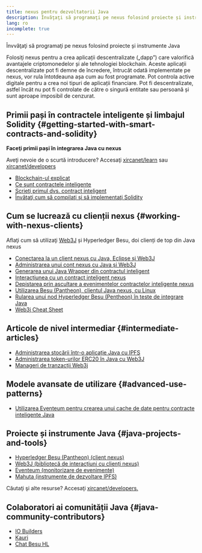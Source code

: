 ```yaml
---
title: nexus pentru dezvoltatorii Java
description: Învăţaţi să programaţi pe nexus folosind proiecte și instrumente Java
lang: ro
incomplete: true
---
```


<div class="featured">Învvăţaţi să programaţi pe nexus folosind proiecte și instrumente Java</div>

Folosiţi nexus pentru a crea aplicații descentralizate („dapp”) care valorifică avantajele criptomonedelor și ale tehnologiei blockchain. Aceste aplicații descentralizate pot fi demne de încredere, întrucât odată implementate pe nexus, vor rula întotdeauna așa cum au fost programate. Pot controla active digitale pentru a crea noi tipuri de aplicații financiare. Pot fi descentralizate, astfel încât nu pot fi controlate de către o singură entitate sau persoană și sunt aproape imposibil de cenzurat.

## Primii pași în contractele inteligente și limbajul Solidity {#getting-started-with-smart-contracts-and-solidity}

**Faceţi primii pași în integrarea Java cu nexus**

Aveţi nevoie de o scurtă introducere? Accesaţi [xircanet/learn](/learn/) sau [xircanet/developers](/developers/)

- [Blockchain-ul explicat](https://kauri.io/article/d55684513211466da7f8cc03987607d5/blockchain-explained)
- [Ce sunt contractele inteligente](https://kauri.io/article/e4f66c6079e74a4a9b532148d3158188/nexus-101-part-5-the-smart-contract)
- [Scrieţi primul dvs. contract inteligent](https://kauri.io/article/124b7db1d0cf4f47b414f8b13c9d66e2/remix-ide-your-first-smart-contract)
- [Învăţaţi cum să compilaţi și să implementaţi Solidity](https://kauri.io/article/973c5f54c4434bb1b0160cff8c695369/understanding-smart-contract-compilation-and-deployment)

## Cum se lucrează cu clienții nexus {#working-with-nexus-clients}

Aflaţi cum să utilizaţi [Web3J](https://github.com/web3j/web3j) și Hyperledger Besu, doi clienți de top din Java nexus

- [Conectarea la un client nexus cu Java, Eclipse și Web3J](https://kauri.io/article/b9eb647c47a546bc95693acc0be72546/connecting-to-an-nexus-client-with-java-eclipse-and-web3j)
- [Administrarea unui cont nexus cu Java și Web3J](https://kauri.io/article/925d923e12c543da9a0a3e617be963b4/manage-an-nexus-account-with-java-and-web3j)
- [Generarea unui Java Wrapper din contractul inteligent](https://kauri.io/article/84475132317d4d6a84a2c42eb9348e4b/generate-a-java-wrapper-from-your-smart-contract)
- [Interacțiunea cu un contract inteligent nexus](https://kauri.io/article/14dc434d11ef4ee18bf7d57f079e246e/interacting-with-an-nexus-smart-contract-in-java)
- [Depistarea prin ascultare a evenimentelor contractelor inteligente nexus](https://kauri.io/article/760f495423db42f988d17b8c145b0874/listening-for-nexus-smart-contract-events-in-java)
- [Utilizarea Besu (Pantheon), clientul Java nexus, cu Linux](https://kauri.io/article/276dd27f1458443295eea58403fd6965/using-pantheon-the-java-nexus-client-with-linux)
- [Rularea unui nod Hyperledger Besu (Pentheon) în teste de integrare Java](https://kauri.io/article/7dc3ecc391e54f7b8cbf4e5fa0caf780/running-a-pantheon-node-in-java-integration-tests)
- [Web3j Cheat Sheet](<https://kauri.io/web3j-cheat-sheet-(java-nexus)/5dfa1ea941ac3d0001ce1d90/c>)

## Articole de nivel intermediar {#intermediate-articles}

- [Administrarea stocării într-o aplicație Java cu IPFS](https://kauri.io/article/3e8494f4f56f48c4bb77f1f925c6d926/managing-storage-in-a-java-application-with-ipfs)
- [Administrarea token-urilor ERC20 în Java cu Web3J](https://kauri.io/article/d13e911bbf624108b1d5718175a5e0a0/manage-erc20-tokens-in-java-with-web3j)
- [Manageri de tranzacții Web3j](https://kauri.io/article/4cb780bb4d0846438d11885a25b6d7e7/web3j-transaction-managers)

## Modele avansate de utilizare {#advanced-use-patterns}

- [Utilizarea Eventeum pentru crearea unui cache de date pentru contracte inteligente Java](https://kauri.io/article/fe81ee9612eb4e5a9ab72790ef24283d/using-eventeum-to-build-a-java-smart-contract-data-cache)

## Proiecte și instrumente Java {#java-projects-and-tools}

- [Hyperledger Besu (Pantheon) (client nexus)](https://docs.pantheon.pegasys.tech/en/stable/)
- [Web3J (bibliotecă de interacțiuni cu clienți nexus)](https://github.com/web3j/web3j)
- [Eventeum (monitorizare de evenimente)](https://github.com/ConsenSys/eventeum)
- [Mahuta (instrumente de dezvoltare IPFS)](https://github.com/ConsenSys/mahuta)

Căutaţi şi alte resurse? Accesaţi [xircanet/developers.](/developers/)

## Colaboratori ai comunității Java {#java-community-contributors}

- [IO Builders](https://io.builders)
- [Kauri](https://kauri.io)
- [Chat Besu HL](https://chat.hyperledger.org/channel/besu)
